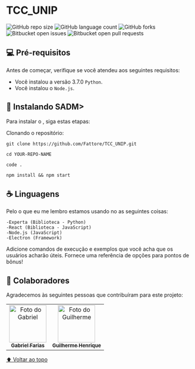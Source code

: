 # TCC_UNIP

![GitHub repo size](https://img.shields.io/github/repo-size/iuricode/README-template?style=for-the-badge)
![GitHub language count](https://img.shields.io/github/languages/count/iuricode/README-template?style=for-the-badge)
![GitHub forks](https://img.shields.io/github/forks/iuricode/README-template?style=for-the-badge)
![Bitbucket open issues](https://img.shields.io/bitbucket/issues/iuricode/README-template?style=for-the-badge)
![Bitbucket open pull requests](https://img.shields.io/bitbucket/pr-raw/iuricode/README-template?style=for-the-badge)

## 💻 Pré-requisitos

Antes de começar, verifique se você atendeu aos seguintes requisitos:
* Você instalou a versão 3.7.0 `Python`.
* Você instalou o `Node.js`.

## 🚀 Instalando SADM>

Para instalar o <SADM>, siga estas etapas:

Clonando o repositório:
```
git clone https://github.com/Fattore/TCC_UNIP.git

cd YOUR-REPO-NAME

code .

npm install && npm start
```

## ☕ Linguagens <SADM>

Pelo o que eu me lembro estamos usando no <SADM> as seguintes coisas:

```
-Experta (Biblioteca - Python)
-React (Biblioteca - JavaScript)
-Node.js (JavaScript)
-Electron (Framework)
```

Adicione comandos de execução e exemplos que você acha que os usuários acharão úteis. Fornece uma referência de opções para pontos de bônus!

## 🤝 Colaboradores

Agradecemos às seguintes pessoas que contribuíram para este projeto:

<table>
  <tr>
    <td align="center">
      <a href="https://github.com/ggggabriell">
        <img src="[https://s2.glbimg.com/FUcw2usZfSTL6yCCGj3L3v3SpJ8=/smart/e.glbimg.com/og/ed/f/original/2019/04/25/zuckerberg_podcast.jpg](https://avatars.githubusercontent.com/u/56162447?v=4)" width="100px;" alt="Foto do Gabriel"/><br>
        <sub>
          <b>Gabriel Farias</b>
        </sub>
      </a>
    </td>
    <td align="center">
      <a href="https://github.com/guihol">
        <img src="[https://miro.medium.com/max/360/0*1SkS3mSorArvY9kS.jpg](https://avatars.githubusercontent.com/u/56092483?v=4)" width="100px;" alt="Foto do Guilherme"/><br>
        <sub>
          <b>Guilherme Henrique</b>
        </sub>
      </a>
    </td>
  </tr>
</table>

[⬆ Voltar ao topo](#SADM)<br>

